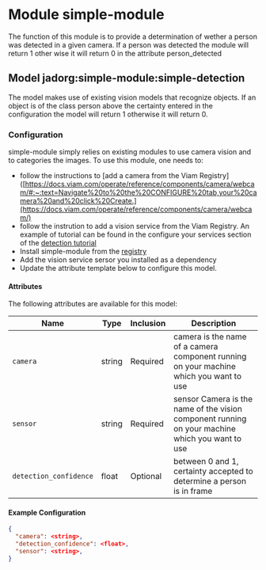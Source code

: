 # Module simple-module 

The function of this module is to provide a determination of wether a person was detected in a given camera. If a person was detected the module will return 1 other wise it will return 0 in the attribute person_detected 

## Model jadorg:simple-module:simple-detection

The model makes use of existing vision models that recognize objects. If an object is of the class person above the certainty entered in the configuration the model will return 1 otherwise it will return 0.

### Configuration

simple-module simply relies on existing modules to use camera vision and to categories the images. To use this module, one needs to: 
- follow the instructions to [add a camera from the Viam Registry]([https://docs.viam.com/operate/reference/components/camera/webcam/#:~:text=Navigate%20to%20the%20CONFIGURE%20tab,your%20camera%20and%20click%20Create.](https://docs.viam.com/operate/reference/components/camera/webcam/)
- follow the instrution to add a vision service from the Viam Registry. An example of tutorial can be found in the configure your services section of the [detection tutorial](https://docs.viam.com/tutorials/projects/send-security-photo/)
-  Install simple-module from the [registry](https://app.viam.com/registry)
- Add the vision service sersor you installed as a dependency
- Update the attribute template below to configure this model.

 
#### Attributes

The following attributes are available for this model:

| Name          | Type   | Inclusion | Description                |
|---------------|--------|-----------|----------------------------|
| `camera` | string  | Required  | camera is the name of a camera component running on your machine which you want to use |
| `sensor` | string | Required  | sensor Camera is the name of the vision component running on your machine which you want to use|
| `detection_confidence` | float | Optional  | between 0 and 1, certainty accepted to determine a person is in frame |


#### Example Configuration

```json
{
  "camera": <string>,
  "detection_confidence": <float>,
  "sensor": <string>,
}
```